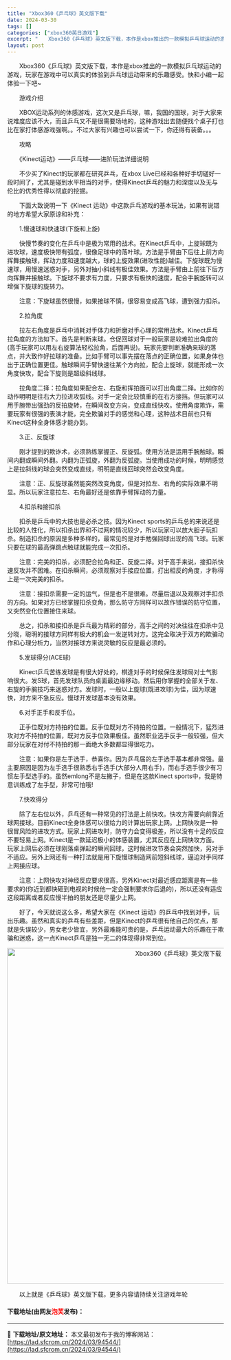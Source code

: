```yaml
---
title: "Xbox360《乒乓球》英文版下载"
date: 2024-03-30
tags: []
categories: ["xbox360英日游戏"]
excerpt: "　　Xbox360《乒乓球》英文版下载，本作是xbox推出的一款模拟乒乓球运动的游戏，玩家在游戏中可以真实的体验到乒乓球运动带来的乐趣感受。快和小编一起体验一下吧~ 　　游戏介绍 　　XBOX运动系列的体感游戏，这次又是乒乓球，嘛，我国的国球，对于大家来说难度应该不大，而且乒乓又不是很需要场地的，这&hellip;"
layout: post
---
```


 <p>　　Xbox360《乒乓球》英文版下载，本作是xbox推出的一款模拟乒乓球运动的游戏，玩家在游戏中可以真实的体验到乒乓球运动带来的乐趣感受。快和小编一起体验一下吧~</p> <p>　　游戏介绍</p> <p>　　XBOX运动系列的体感游戏，这次又是乒乓球，嘛，我国的国球，对于大家来说难度应该不大，而且乒乓又不是很需要场地的，这种游戏出去随便找个桌子打也比在家打体感游戏强啊。。不过大家有兴趣也可以尝试一下，你还得有装备。。。</p> <p>　　攻略</p> <p>　　《Kinect运动》&mdash;&mdash;乒乓球&mdash;&mdash;进阶玩法详细说明</p> <p>　　不少买了Kinect的玩家都在研究乒乓，在xbox Live已经和各种好手切磋好一段时间了，尤其是碰到水平相当的对手，使得Kinect乒乓的魅力和深度以及无与伦比的优秀性得以彻底的挖掘。</p> <p>　　下面大致说明一下《Kinect 运动》中这款乒乓游戏的基本玩法，如果有说错的地方希望大家原谅和补充：</p> <p>　　1.慢速球和快速球(下旋和上旋)</p> <p>　　快慢节奏的变化在乒乓中是极为常用的战术。在Kinect乒乓中，上旋球既为进攻球，速度极快带有弧度，很像足球中的落叶球。方法是手臂由下后往上前方向挥舞接触球，挥动力度和速度越大，球的上旋效果(进攻性能)越佳。下旋球既为慢速球，用慢速迷惑对手，另外对抽小斜线有极佳效果。方法是手臂由上前往下后方向挥舞并接触球。下旋球不要求有力度，只要求有极快的速度，配合手腕旋转可以增强下旋球的旋转力。</p> <p>　　注意：下旋球虽然很慢，如果接球不慎，很容易变成高飞球，遭到强力扣杀。</p> <p>　　2.拉角度</p> <p>　　拉左右角度是乒乓中消耗对手体力和折磨对手心理的常用战术。Kinect乒乓拉角度的方法如下。首先是判断来球。仓促回球对于一般玩家是较难拉出角度的(高手玩家可以用左右旋算法轻松拉角，后面再说)。玩家先要判断准确来球的落点，并大致作好拉球的准备。比如手臂可以事先摆在落点的正确位置，如果身体也出于正确位置更佳。触球瞬间手臂快速往某个方向拉，配合上旋球，就能形成一次角度快攻，配合下旋则是超级斜线球。</p> <p>　　拉角度二择：拉角度如果配合左、右旋和挥拍面可以打出角度二择。比如你的动作明明是往右大力拉进攻弧线。对手一定会比较慎重的在右方接挡。但玩家可以用手腕带出强劲的反拍旋转，在瞬间改变方向，变成直线快攻。使用角度欺诈，需要玩家有很强的表演才能，完全欺骗对手的感觉和心理，这种战术目前也只有 Kinect这种全身体感才能办到。</p> <p>　　3.正、反旋球</p> <p>　　刚才提到的欺诈术，必须熟练掌握正、反旋弧。使用方法是运用手腕触球。瞬间内翻或瞬间外翻。内翻为正弧旋，外翻为反弧旋。当使用成功的时候，明明感觉上是拉斜线的球会突然变成直线，明明是直线回球突然会改变角度。</p> <p>　　注意：正、反旋球虽然能突然改变角度，但是对拉左、右角的实际效果不明显。所以玩家注意拉左、右角最好还是依靠手臂挥动的力量。</p> <p>　　4.扣杀和接扣杀</p> <p>　　扣杀是乒乓中的大技也是必杀之技。因为Kinect sports的乒乓总的来说还是比较的人性化，所以扣杀出界和不过网的情况较少，所以玩家可以放大胆子玩扣杀。制造扣杀的原因是多种多样的，最常见的是对手勉强回球出现的高飞球。玩家只要在球的最高弹跳点触球就能完成一次扣杀。</p> <p>　　注意：完美的扣杀，必须配合拉角和正、反旋二择。对于高手来说，接扣杀快速反攻并不困难。在扣杀瞬间，必须观察对手接应位置，打出相反的角度，才称得上是一次完美的扣杀。</p> <p>　　注意：接扣杀需要一定的运气，但是也不是很难。尽量后退以及观察对手扣杀的方向。如果对方已经掌握扣杀变角，那么防守方同样可以故作错误的防守位置，又突然变化位置接住来球。</p> <p>　　总之，扣杀和接扣杀是乒乓最为精彩的部分，高手之间的对决往往在扣杀中见分晓，聪明的接球方同样有极大的机会一发逆转对方。这完全取决于双方的欺骗动作和心理分析力，当然对接球方来说灵敏的反应是最必须的。</p> <p>　　5.发球得分(ACE球)</p> <p>　　Kinect乒乓苦练发球是有很大好处的，棋逢对手的时候保住发球局对士气影响很大。发S球，首先发球队员向桌面最边缘移动。然后用你掌握的全部关于左、右旋的手腕技巧来迷惑对方。发球时，一般以上旋球(既进攻球)为佳，因为球速快，对方来不急反应。慢球开发球基本没有效果。</p> <p>　　6.对手正手和反手位。</p> <p>　　正手位既对方持拍的位置。反手位既对方不持拍的位置。一般情况下，猛烈进攻对方不持拍的位置，既对方反手位效果极佳。虽然职业选手反手一般较强，但大部分玩家在对付不持拍的那一面绝大多数都显得很吃力。</p> <p>　　注意：如果你是左手选手，恭喜你。因为乒乓届的左手选手基本都非常强。最主要原因是因为左手选手很熟悉右手选手(大部分人用右手)，而右手选手很少有习惯左手型选手的。虽然emlong不是左撇子，但是在这款Kinect sports中，我是特意训练成了左手型，非常可怕哦!</p> <p>　　7.快攻得分</p> <p>　　除了左右位以外，乒乓还有一种常见的打法是上前快攻。快攻方需要向前靠近球网接球。目前Kinect全身体感可以很给力的计算出玩家上网。上网快攻是一种很冒风险的进攻方式。玩家上网进攻时，防守力会变得极差，所以没有十足的反应不要轻易上网。Kinect是一款延迟极小的体感装置，尤其反应在上网快攻方面。玩家上网后必须在球刚落桌弹起的瞬间回球，这时候进攻节奏会突然加快，另对手不适应。另外上网还有一种打法就是用下旋慢球制造网前短斜线球，逼迫对手同样上网接应球。</p> <p>　　注意：上网快攻对神经反应要求很高，另外Kinect对最近感应距离是有一些要求的(你近到都快砸到电视的时候他一定会强制要求你后退的)，所以还没有适应这段距离或者反应慢半拍的朋友还是尽量少上网。</p> <p>　　好了，今天就说这么多，希望大家在《Kinect 运动》的乒乓中找到对手，玩出乐趣。虽然和真实的乒乓有些差距，但是Kinect的乒乓很有他自己的优点，那就是失误较少，男女老少皆宜，另外最难能可贵的是，乒乓运动最大的乐趣在于欺骗和迷惑，这一点Kinect乒乓是独一无二的体现得非常到位。</p> <p align="center"><img align="" border="0" src="https://lad.sfcrom.cn/wp-content/uploads/2024/03/20240330_6607d3281e885.jpg" width="780" alt="Xbox360《乒乓球》英文版下载" /></p> <p>　　以上就是《乒乓球》英文版下载，更多内容请持续关注游戏年轮</p> <p><h4>下载地址(由网友<font color="red">泡芙</font>发布)：</h4></p> 

---
📖 **下载地址/原文地址：** 本文最初发布于我的博客网站：[https://lad.sfcrom.cn/2024/03/94544/](https://lad.sfcrom.cn/2024/03/94544/)
